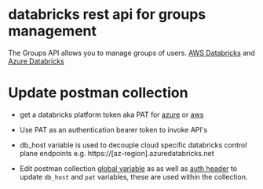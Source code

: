 databricks rest api for groups management
=========================================

The Groups API allows you to manage groups of users.
[AWS Databricks](https://docs.databricks.com/dev-tools/api/latest/groups.html#groups-api) and [Azure Databricks](https://docs.microsoft.com/en-us/azure/databricks/dev-tools/api/latest/groups?toc=https%3A%2F%2Fdocs.microsoft.com%2Fen-us%2Fazure%2Fazure-databricks%2FTOC.json&bc=https%3A%2F%2Fdocs.microsoft.com%2Fen-us%2Fazure%2Fbread%2Ftoc.json)



Update postman collection
===============

- get a databricks platform token aka PAT for [azure](https://docs.microsoft.com/en-us/azure/databricks/dev-tools/api/latest/authentication#authentication) or [aws](https://docs.databricks.com/dev-tools/api/latest/authentication.html#generate-a-token)
- Use PAT as an authentication bearer token to invoke API's
- db_host variable is used to decouple cloud specific databricks control plane endpoints
e.g. https://[az-region].azuredatabricks.net

- Edit postman collection [global variable](https://learning.postman.com/docs/postman/variables-and-environments/variables/) as as well as [auth header](https://learning.postman.com/docs/postman/sending-api-requests/authorization/#inheriting-auth) to update ``db_host`` and ``pat`` variables, these are used within the collection.
